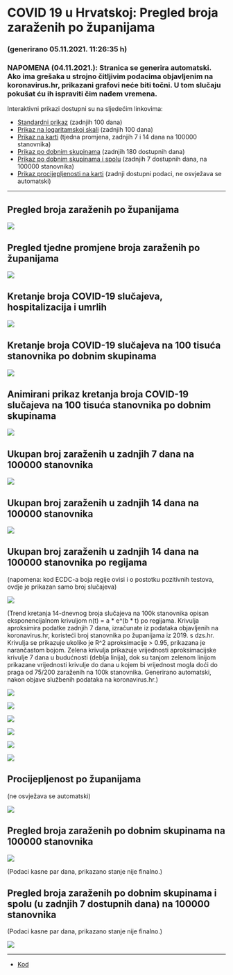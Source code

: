 # COVID 19 u Hrvatskoj: Pregled broja zaraženih po županijama

### (generirano 05.11.2021. 11:26:35 h)

### NAPOMENA (04.11.2021.): Stranica se generira automatski. Ako ima grešaka u strojno čitljivim podacima objavljenim na koronavirus.hr, prikazani grafovi neće biti točni. U tom slučaju pokušat ću ih ispraviti čim nađem vremena.

Interaktivni prikazi dostupni su na sljedećim linkovima:

- [Standardni prikaz](html/index.html) (zadnjih 100 dana)
- [Prikaz na logaritamskoj skali](html/index_log.html) (zadnjih 100 dana)
- [Prikaz na karti](html/index_map.html) (tjedna promjena, zadnjih 7 i 14 dana na 100000 stanovnika)
- [Prikaz po dobnim skupinama](html/index_per_age.html) (zadnjih 180 dostupnih dana)
- [Prikaz po dobnim skupinama i spolu](html/index_pyramid.html) (zadnjih 7 dostupnih dana, na 100000 stanovnika)
- [Prikaz procijepljenosti na karti](html/index_vaccination.html) (zadnji dostupni podaci, ne osvježava se automatski)

-----

## Pregled broja zaraženih po županijama

![](img/2021_11_04_line_plots.png)

## Pregled tjedne promjene broja zaraženih po županijama

![](img/2021_11_04_map.png)

## Kretanje broja COVID-19 slučajeva, hospitalizacija i umrlih

![](img/2021_11_04_cases_hospitalisations_deaths.png)

## Kretanje broja COVID-19 slučajeva na 100 tisuća stanovnika po dobnim skupinama

![](img/2021_11_04_cases_per_age_group_lines.png)

## Animirani prikaz kretanja broja COVID-19 slučajeva na 100 tisuća stanovnika po dobnim skupinama

![](img/2021_11_04anim_aug_1200.gif) 

## Ukupan broj zaraženih u zadnjih 7 dana na 100000 stanovnika

![](img/2021_11_04_map_7_day_per_100k.png)

## Ukupan broj zaraženih u zadnjih 14 dana na 100000 stanovnika

![](img/2021_11_04_map_14_day_per_100k.png)

## Ukupan broj zaraženih u zadnjih 14 dana na 100000 stanovnika po regijama

(napomena: kod ECDC-a boja regije ovisi i o postotku pozitivnih testova, ovdje je prikazan samo broj slučajeva)

![](img/2021_11_04_map_14_day_per_100k_region.png)

(Trend kretanja 14-dnevnog broja slučajeva na 100k stanovnika opisan eksponencijalnom krivuljom n(t) = a * e^(b * t) po regijama. Krivulja aproksimira podatke zadnjih 7 dana, izračunate iz podataka objavljenih na koronavirus.hr, koristeći broj stanovnika po županijama iz 2019. s dzs.hr. Krivulja se prikazuje ukoliko je R^2 aproksimacije > 0.95, prikazana je narančastom bojom. Zelena krivulja prikazuje vrijednosti aproksimacijske krivulje 7 dana u budućnosti (deblja linija), dok su tanjom zelenom linijom prikazane vrijednosti krivulje do dana u kojem bi vrijednost mogla doći do praga od 75/200 zaraženih na 100k stanovnika. Generirano automatski, nakon objave službenih podataka na koronavirus.hr.)

![](img/2021_11_04_current_Jadranska_Hrvatska.png)

![](img/2021_11_04_current_Panonska_Hrvatska.png)

![](img/2021_11_04_current_Grad_Zagreb.png)

![](img/2021_11_04_current_Sjeverna_Hrvatska.png)

![](img/2021_11_04_current_Republika_Hrvatska.png)

![](img/2021_11_04_cases_hospitalisations_deaths_Republika_Hrvatska.png)

## Procijepljenost po županijama

(ne osvježava se automatski)

![](img/2021_11_04_vaccination.png)

## Pregled broja zaraženih po dobnim skupinama na 100000 stanovnika

![](img/2021_11_04_per_age_group.png)

(Podaci kasne par dana, prikazano stanje nije finalno.)

## Pregled broja zaraženih po dobnim skupinama i spolu (u zadnjih 7 dostupnih dana) na 100000 stanovnika

(Podaci kasne par dana, prikazano stanje nije finalno.)

![](img/2021_11_04_pyramid.png)

-----

- [Kod](https://github.com/ppalasek/covid_plots_croatia)

